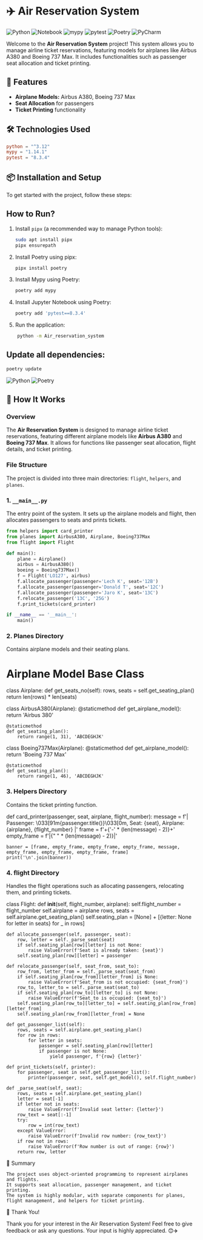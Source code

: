 # ✈️ Air Reservation System

![Python](https://img.shields.io/badge/Python-3.12-blue?logo=python&logoColor=white)
![Notebook](https://img.shields.io/badge/Notebook-7.3.1-orange?logo=jupyter&logoColor=white)
![mypy](https://img.shields.io/badge/mypy-1.14.1-blueviolet?logo=mypy&logoColor=white)
![pytest](https://img.shields.io/badge/pytest-8.3.4-yellow?logo=pytest&logoColor=white)
![Poetry](https://img.shields.io/badge/Poetry-1.x-65C2CB?logo=poetry&logoColor=white)
![PyCharm](https://img.shields.io/badge/PyCharm-2024.3.1.1-00D1B2?logo=pycharm&logoColor=white)

Welcome to the **Air Reservation System** project! This system allows you to manage airline ticket reservations, featuring models for airplanes like Airbus A380 and Boeing 737 Max. It includes functionalities such as passenger seat allocation and ticket printing.

## 🚀 Features
- **Airplane Models:** Airbus A380, Boeing 737 Max
- **Seat Allocation** for passengers
- **Ticket Printing** functionality

## 🛠️ Technologies Used
```toml
python = "^3.12"
mypy = "1.14.1"
pytest = "8.3.4"
```

## 📦 Installation and Setup

To get started with the project, follow these steps:

## How to Run?

1. Install `pipx` (a recommended way to manage Python tools):  
   ```bash
   sudo apt install pipx
   pipx ensurepath

2. Install Poetry using pipx:
    ```bash
    pipx install poetry
    ```

3. Install Mypy using Poetry:
    ```bash
    poetry add mypy
    ```

4. Install Jupyter Notebook using Poetry:
    ```bash
    poetry add 'pytest==8.3.4'
    ```

5. Run the application:

``` bash 
    python -m Air_reservation_system
```

 

## Update all dependencies:
```bash
poetry update
```



![Python](https://img.shields.io/badge/Python-3.12-blue?logo=python&logoColor=white)
![Poetry](https://img.shields.io/badge/Poetry-1.x-65C2CB?logo=poetry&logoColor=white)

## 🚀 How It Works

### Overview

The **Air Reservation System** is designed to manage airline ticket reservations, featuring different airplane models like **Airbus A380** and **Boeing 737 Max**. It allows for functions like passenger seat allocation, flight details, and ticket printing.

### File Structure
The project is divided into three main directories: `flight`, `helpers`, and `planes`.

### 1. `__main__.py`
The entry point of the system. It sets up the airplane models and flight, then allocates passengers to seats and prints tickets.

```python
from helpers import card_printer
from planes import AirbusA380, Airplane, Boeing737Max
from flight import Flight

def main():
    plane = Airplane()
    airbus = AirbusA380()
    boeing = Boeing737Max()
    f = Flight('LO127', airbus)
    f.allocate_passenger(passenger='Lech K', seat='12B')
    f.allocate_passenger(passenger='Donald T', seat='12C')
    f.allocate_passenger(passenger='Jaro K', seat='13C')
    f.relocate_passenger('13C', '25G')
    f.print_tickets(card_printer)

if __name__ == '__main__':
    main()
```


### 2. Planes Directory

Contains airplane models and their seating plans.

# Airplane Model Base Class
class Airplane:
    def get_seats_no(self):
        rows, seats = self.get_seating_plan()
        return len(rows) * len(seats)

class AirbusA380(Airplane):
    @staticmethod
    def get_airplane_model():
        return 'Airbus 380'
    
    @staticmethod
    def get_seating_plan():
        return range(1, 31), 'ABCDEGHJK'

class Boeing737Max(Airplane):
    @staticmethod
    def get_airplane_model():
        return 'Boeing 737 Max'

    @staticmethod
    def get_seating_plan():
        return range(1, 46), 'ABCDEGHJK'

### 3. Helpers Directory

Contains the ticket printing function.

def card_printer(passenger, seat, airplane, flight_number):
    message = f'| Passenger: \033[91m{passenger.title()}\033[0m, Seat: {seat}, Airplane: {airplane}, {flight_number} |'
    frame = f'+{'-' * (len(message) - 2)}+'
    empty_frame = f'|{" " * (len(message) - 2)}|'

    banner = [frame, empty_frame, empty_frame, empty_frame, message, empty_frame, empty_frame, empty_frame, frame]
    print('\n'.join(banner))

### 4. flight Directory

Handles the flight operations such as allocating passengers, relocating them, and printing tickets.

class Flight:
    def __init__(self, flight_number, airplane):
        self.flight_number = flight_number
        self.airplane = airplane
        rows, seats = self.airplane.get_seating_plan()
        self.seating_plan = [None] + [{letter: None for letter in seats} for _ in rows]

    def allocate_passenger(self, passenger, seat):
        row, letter = self._parse_seat(seat)
        if self.seating_plan[row][letter] is not None:
            raise ValueError(f'Seat is already taken: {seat}')
        self.seating_plan[row][letter] = passenger

    def relocate_passenger(self, seat_from, seat_to):
        row_from, letter_from = self._parse_seat(seat_from)
        if self.seating_plan[row_from][letter_from] is None:
            raise ValueError(f'Seat_from is not occupied: {seat_from}')
        row_to, letter_to = self._parse_seat(seat_to)
        if self.seating_plan[row_to][letter_to] is not None:
            raise ValueError(f'Seat_to is occupied: {seat_to}')
        self.seating_plan[row_to][letter_to] = self.seating_plan[row_from][letter_from]
        self.seating_plan[row_from][letter_from] = None

    def get_passenger_list(self):
        rows, seats = self.airplane.get_seating_plan()
        for row in rows:
            for letter in seats:
                passenger = self.seating_plan[row][letter]
                if passenger is not None:
                    yield passenger, f'{row} {letter}'

    def print_tickets(self, printer):
        for passenger, seat in self.get_passenger_list():
            printer(passenger, seat, self.get_model(), self.flight_number)

    def _parse_seat(self, seat):
        rows, seats = self.airplane.get_seating_plan()
        letter = seat[-1]
        if letter not in seats:
            raise ValueError(f'Invalid seat letter: {letter}')
        row_text = seat[:-1]
        try:
            row = int(row_text)
        except ValueError:
            raise ValueError(f'Invalid row number: {row_text}')
        if row not in rows:
            raise ValueError(f'Row number is out of range: {row}')
        return row, letter

📑 Summary

    The project uses object-oriented programming to represent airplanes and flights.
    It supports seat allocation, passenger management, and ticket printing.
    The system is highly modular, with separate components for planes, flight management, and helpers for ticket printing.

💬 Thank You!

Thank you for your interest in the Air Reservation System! Feel free to give feedback or ask any questions. Your input is highly appreciated. 😊✈️